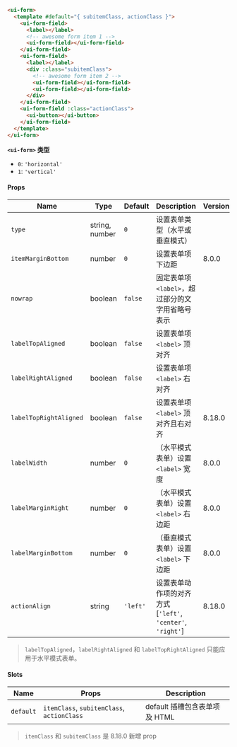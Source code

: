 ```html
<ui-form>
  <template #default="{ subitemClass, actionClass }">
    <ui-form-field>
      <label></label>
      <!-- awesome form item 1 -->
      <ui-form-field></ui-form-field>
    </ui-form-field>
    <ui-form-field>
      <label></label>
      <div :class="subitemClass">
        <!-- awesome form item 2 -->
        <ui-form-field></ui-form-field>
        <ui-form-field></ui-form-field>
      </div>
    </ui-form-field>
    <ui-form-field :class="actionClass">
      <ui-button></ui-button>
    </ui-form-field>
  </template>
</ui-form>
```

**`<ui-form>` 类型**

- `0`: `'horizontal'`
- `1`: `'vertical'`

#### Props

| Name                   | Type           | Default  | Description                                                | Version |
| ---------------------- | -------------- | -------- | ---------------------------------------------------------- | ------- |
| `type`                 | string, number | `0`      | 设置表单类型（水平或垂直模式）                             |         |
| `itemMarginBottom`     | number         | `0`      | 设置表单项下边距                                           | 8.0.0   |
| `nowrap`               | boolean        | `false`  | 固定表单项 `<label>`，超过部分的文字用省略号表示           |         |
| `labelTopAligned`      | boolean        | `false`  | 设置表单项 `<label>` 顶对齐                                |         |
| `labelRightAligned`    | boolean        | `false`  | 设置表单项 `<label>` 右对齐                                |         |
| `labelTopRightAligned` | boolean        | `false`  | 设置表单项 `<label>` 顶对齐且右对齐                        | 8.18.0  |
| `labelWidth`           | number         | `0`      | （水平模式表单）设置 `<label>` 宽度                        | 8.0.0   |
| `labelMarginRight`     | number         | `0`      | （水平模式表单）设置 `<label>` 右边距                      | 8.0.0   |
| `labelMarginBottom`    | number         | `0`      | （垂直模式表单）设置 `<label>` 下边距                      | 8.0.0   |
| `actionAlign`          | string         | `'left'` | 设置表单动作项的对齐方式 [`'left'`, `'center'`, `'right'`] | 8.18.0  |

> `labelTopAligned`，`labelRightAligned` 和 `labelTopRightAligned` 只能应用于水平模式表单。

#### Slots

| Name      | Props                                      | Description                   |
| --------- | ------------------------------------------ | ----------------------------- |
| `default` | `itemClass`, `subitemClass`, `actionClass` | default 插槽包含表单项及 HTML |

> `itemClass` 和 `subitemClass` 是 8.18.0 新增 prop
